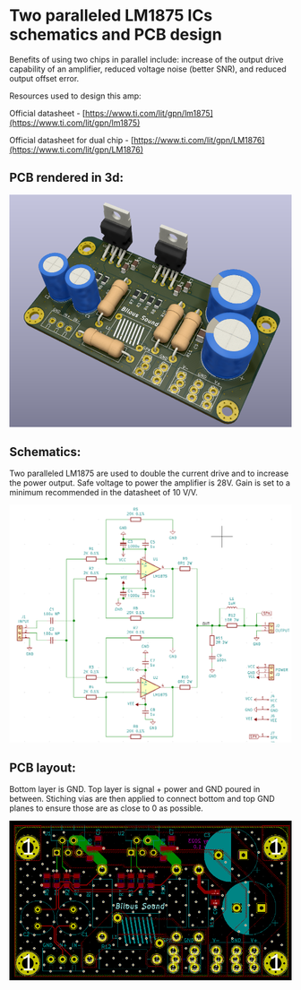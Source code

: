 # Two paralleled LM1875 ICs schematics and PCB design

Benefits of using two chips in parallel include: increase of the output drive capability of an amplifier, reduced voltage noise (better SNR), and reduced output offset error.

Resources used to design this amp:

Official datasheet - [https://www.ti.com/lit/gpn/lm1875](https://www.ti.com/lit/gpn/lm1875)

Official datasheet for dual chip - [https://www.ti.com/lit/gpn/LM1876](https://www.ti.com/lit/gpn/LM1876)

## PCB rendered in 3d:
![Screenshot](img/3d.png)


## Schematics:

Two paralleled LM1875 are used to double the current drive and to increase the power output. Safe voltage to power the amplifier is 28V.
Gain is set to a minimum recommended in the datasheet of 10 V/V.

![Screenshot](img/sch.png)

## PCB layout:

Bottom layer is GND. Top layer is signal + power and GND poured in between. Stiching vias are then applied to connect bottom and top GND planes to ensure those are as close to 0 as possible.

![Screenshot](img/pcb.png)
